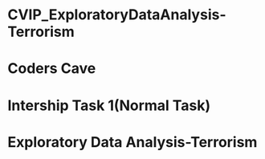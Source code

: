 # CVIP_ExploratoryDataAnalysis-Terrorism
# Coders Cave
# Intership Task 1(Normal Task)
# Exploratory Data Analysis-Terrorism
